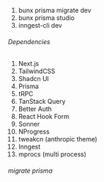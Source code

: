 1. bunx prisma migrate dev
2. bunx prisma studio
3. inngest-cli dev

###### Dependencies

1. Next.js
2. TailwindCSS
3. Shadcn UI
4. Prisma
5. tRPC
6. TanStack Query
7. Better Auth
8. React Hook Form
9. Sonner
10. NProgress
11. tweakcn (anthropic theme)
12. Inngest
13. mprocs (multi process)

###### migrate prisma
